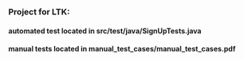 ### Project for LTK:

#### automated test located in src/test/java/SignUpTests.java
#### manual tests located in manual_test_cases/manual_test_cases.pdf